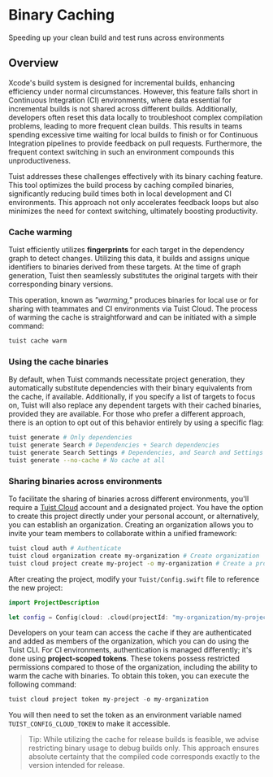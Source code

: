 # Binary Caching

Speeding up your clean build and test runs across environments

## Overview

Xcode's build system is designed for incremental builds, enhancing efficiency under normal circumstances. However, this feature falls short in Continuous Integration (CI) environments, where data essential for incremental builds is not shared across different builds. Additionally, developers often reset this data locally to troubleshoot complex compilation problems, leading to more frequent clean builds. This results in teams spending excessive time waiting for local builds to finish or for Continuous Integration pipelines to provide feedback on pull requests. Furthermore, the frequent context switching in such an environment compounds this unproductiveness.

Tuist addresses these challenges effectively with its binary caching feature. This tool optimizes the build process by caching compiled binaries, significantly reducing build times both in local development and CI environments. This approach not only accelerates feedback loops but also minimizes the need for context switching, ultimately boosting productivity.

### Cache warming

Tuist efficiently utilizes **fingerprints** for each target in the dependency graph to detect changes. Utilizing this data, it builds and assigns unique identifiers to binaries derived from these targets. At the time of graph generation, Tuist then seamlessly substitutes the original targets with their corresponding binary versions.

This operation, known as *"warming,"* produces binaries for local use or for sharing with teammates and CI environments via Tuist Cloud. The process of warming the cache is straightforward and can be initiated with a simple command:


```bash
tuist cache warm
```

### Using the cache binaries

By default, when Tuist commands necessitate project generation, they automatically substitute dependencies with their binary equivalents from the cache, if available. Additionally, if you specify a list of targets to focus on, Tuist will also replace any dependent targets with their cached binaries, provided they are available. For those who prefer a different approach, there is an option to opt out of this behavior entirely by using a specific flag:

```bash
tuist generate # Only dependencies
tuist generate Search # Dependencies + Search dependencies
tuist generate Search Settings # Dependencies, and Search and Settings dependencies
tuist generate --no-cache # No cache at all
```

### Sharing binaries across environments

To facilitate the sharing of binaries across different environments, you'll require a [Tuist Cloud](https://tuist.io/cloud) account and a designated project. You have the option to create this project directly under your personal account, or alternatively, you can establish an organization. Creating an organization allows you to invite your team members to collaborate within a unified framework:

```bash
tuist cloud auth # Authenticate
tuist cloud organization create my-organization # Create organization
tuist cloud project create my-project -o my-organization # Create a project
```

After creating the project, modify your `Tuist/Config.swift` file to reference the new project:

```swift
import ProjectDescription

let config = Config(cloud: .cloud(projectId: "my-organization/my-project"))
```

Developers on your team can access the cache if they are authenticated and added as members of the organization, which you can do using the Tuist CLI. For CI environments, authentication is managed differently; it's done using **project-scoped tokens**. These tokens possess restricted permissions compared to those of the organization, including the ability to warm the cache with binaries. To obtain this token, you can execute the following command:


```swift
tuist cloud project token my-project -o my-organization
```

You will then need to set the token as an environment variable named `TUIST_CONFIG_CLOUD_TOKEN` to make it accessible.

> Tip: While utilizing the cache for release builds is feasible, we advise restricting binary usage to debug builds only. This approach ensures absolute certainty that the compiled code corresponds exactly to the version intended for release.

